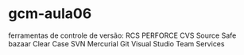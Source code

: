# gcm-aula06

ferramentas de controle de versão:
RCS
PERFORCE
CVS
Source Safe
bazaar
Clear Case
SVN
Mercurial
Git
Visual Studio Team Services
